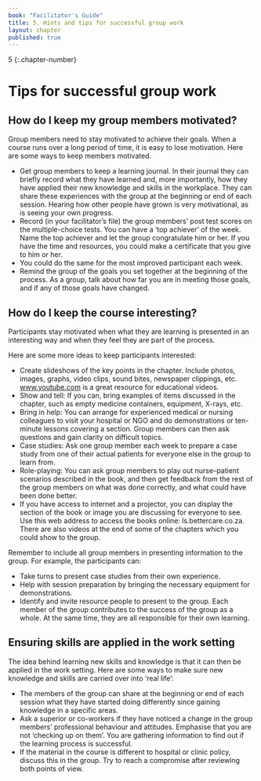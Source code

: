 ```yaml
---
book: "Facilitator's Guide"
title: 5. Hints and tips for successful group work
layout: chapter
published: true
---
```


5
{:.chapter-number}

# Tips for successful group work

## How do I keep my group members motivated?

Group members need to stay motivated to achieve their goals. When a course runs over a long period of time, it is easy to lose motivation. Here are some ways to keep members motivated.
 
* Get group members to keep a learning journal. In their journal they can briefly record what they have learned and, more importantly, how they have applied their new knowledge and skills in the workplace. They can share these experiences with the group at the beginning or end of each session. Hearing how other people have grown is very motivational, as is seeing your own progress. 
* Record (in your facilitator’s file) the group members’ post test scores on the multiple-choice tests. You can have a ‘top achiever’ of the week. Name the top achiever and let the group congratulate him or her. If you have the time and resources, you could make a certificate that you give to him or her. 
* You could do the same for the most improved participant each week.
* Remind the group of the goals you set together at the beginning of the process. As a group, talk about how far you are in meeting those goals, and if any of those goals have changed. 


## How do I keep the course interesting?

Participants stay motivated when what they are learning is presented in an interesting way and when they feel they are part of the process. 

Here are some more ideas to keep participants interested: 

* Create slideshows of the key points in the chapter. Include photos, images, graphs, video clips, sound bites, newspaper clippings, etc. www.youtube.com is a great resource for educational videos.
* Show and tell: If you can, bring examples of items discussed in the chapter, such as empty medicine containers, equipment, X-rays, etc.
* Bring in help: You can arrange for experienced medical or nursing colleagues to visit your hospital or NGO and do demonstrations or ten-minute lessons covering a section. Group members can then ask questions and gain clarity on difficult topics.
* Case studies: Ask one group member each week to prepare a case study from one of their actual patients for everyone else in the group to learn from.
* Role-playing: You can ask group members to play out nurse–patient scenarios described in the book, and then get feedback from the rest of the group members on what was done 	correctly, and what could have been done better.
* If you have access to internet and a projector, you can display the section of the book or image you are discussing for everyone to see. Use this web address to access the books online: ls.bettercare.co.za. There are also videos at the end of some of the chapters which you could show to the group.
	
Remember to include all group members in presenting information to the group. For example, the participants can:
* Take turns to present case studies from their own experience.
* Help with session preparation by bringing the necessary equipment for demonstrations.
* Identify and invite resource people to present to the group. 
Each member of the group contributes to the success of the group as a whole. At the same time, they are all responsible for their own learning.

## Ensuring skills are applied in the work setting

The idea behind learning new skills and knowledge is that it can then be applied in the work setting. Here are some ways to make sure new knowledge and skills are carried over into ‘real life’:

* The members of the group can share at the beginning or end of each session what they have started doing differently since gaining knowledge in a specific areas.
* Ask a superior or co-workers if they have noticed a change in the group members’ professional behaviour and attitudes. Emphasise that you are not ‘checking up on them’. You are gathering information to find out if the learning process is successful. 
* If the material in the course is different to hospital or clinic policy, discuss this in the group. Try to reach a compromise after reviewing both points of view.